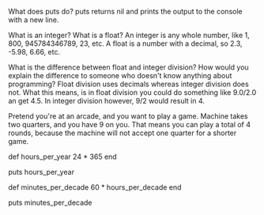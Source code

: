 What does puts do?
puts returns nil and prints the output to the console with a new line.

What is an integer? What is a float?
An integer is any whole number, like 1, 800, 945784346789, 23, etc.
A float is a number with a decimal, so 2.3, -5.98, 6.66, etc.

What is the difference between float and integer division? How would you explain the difference to someone who doesn't know anything about programming?
Float division uses decimals whereas integer division does not.  What this means, is in float division you could do something like 9.0/2.0 an get 4.5.  In integer division however, 9/2 would result in 4.

Pretend you're at an arcade, and you want to play a game.  Machine takes two quarters, and you have 9 on you.  That means you can play a total of 4 rounds, because the machine will not accept one quarter for a shorter game.



def hours_per_year
	24 * 365
end

puts hours_per_year
	

def minutes_per_decade
	60 * hours_per_decade
end

puts minutes_per_decade






